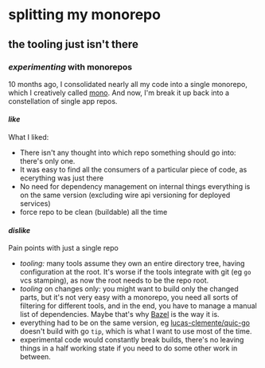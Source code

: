 # splitting my monorepo

## the tooling just isn't there

### _experimenting_ with monorepos

10 months ago,
I consolidated nearly all my code into a single monorepo,
which I creatively called [mono](https://github.com/seankhliao/mono).
And now, I'm break it up back into a constellation of single app repos.

#### _like_

What I liked:

- There isn't any thought into which repo something should go into:
  there's only one.
- It was easy to find all the consumers of a particular piece of code,
  as ecerything was just there
- No need for dependency management on internal things
  everything is on the same version
  (excluding wire api versioning for deployed services)
- force repo to be clean (buildable) all the time

#### _dislike_

Pain points with just a single repo

- _tooling:_
  many tools assume they own an entire directory tree,
  having configuration at the root.
  It's worse if the tools integrate with git (eg `go` vcs stamping),
  as now the root needs to be the repo root.
- _tooling_ on changes only:
  you might want to build only the changed parts,
  but it's not very easy with a monorepo,
  you need all sorts of filtering for different tools,
  and in the end, you have to manage a manual list of dependencies.
  Maybe that's why [Bazel](https://bazel.build/) is the way it is.
- everything had to be on the same version,
  eg [lucas-clemente/quic-go](https://github.com/lucas-clemente/quic-go)
  doesn't build with go `tip`, which is what I want to use most of the time.
- experimental code would constantly break builds,
  there's no leaving things in a half working state if you need to do some other work in between.
